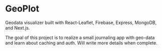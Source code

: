 # GeoPlot

Geodata visualizer built with React-Leaflet, Firebase, Express, MongoDB, and Next.js.

The goal of this project is to realize a small journaling app with geo-data and learn about caching and auth.
Will write more details when complete.
